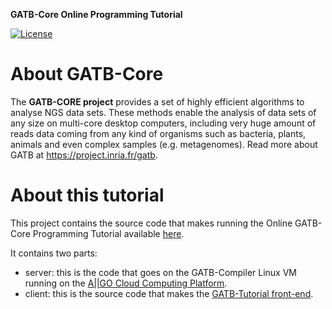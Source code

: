 **GATB-Core Online Programming Tutorial**


[![License](http://img.shields.io/:license-affero-blue.svg)](http://www.gnu.org/licenses/agpl-3.0.en.html)

# About GATB-Core

The **GATB-CORE project** provides a set of highly efficient algorithms to analyse NGS data sets. These 
methods enable the analysis of data sets of any size on multi-core desktop computers, including very 
huge amount of reads data coming from any kind of organisms such as bacteria, plants, animals and 
even complex samples (e.g. metagenomes). Read more about GATB at <a href="https://project.inria.fr/gatb/">https://project.inria.fr/gatb</a>.
 
# About this tutorial

This project contains the source code that makes running the Online GATB-Core Programming Tutorial available [here](http://gatb-core.gforge.inria.fr/training).

It contains two parts:

* server: this is the code that goes on the GATB-Compiler Linux VM running on the [A||GO Cloud Computing Platform](https://allgo.inria.fr/).
* client: this is the source code that makes the [GATB-Tutorial front-end](http://gatb-core.gforge.inria.fr/training).

